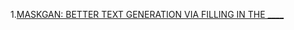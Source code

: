 1.[MASKGAN: BETTER TEXT GENERATION VIA FILLING IN THE ____](https://arxiv.org/pdf/1801.07736.pdf)



